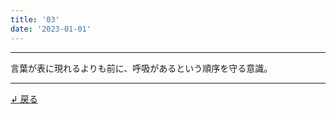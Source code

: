 ```yaml
---
title: '03'
date: '2023-01-01'
---
```

***
言葉が表に現れるよりも前に、呼吸があるという順序を守る意識。
***
[ ↲ 戻る ](https://memo-tau.vercel.app/posts/0)

